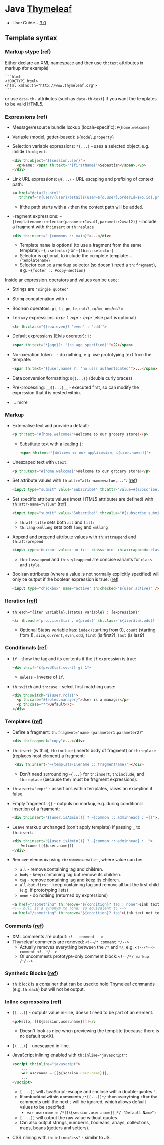 # Java [Thymeleaf](http://www.thymeleaf.org/)

* User Guide - [3.0](http://www.thymeleaf.org/doc/tutorials/3.0/usingthymeleaf.html)

## Template syntax

### Markup stype ([ref](http://www.thymeleaf.org/doc/tutorials/3.0/usingthymeleaf.html#a-multi-language-welcome))

Either declare an XML namespace and then use `th:text` attributes in markup (for example)

    ```html
    <!DOCTYPE html>
    <html xmlns:th="http://www.thymeleaf.org">
    ```

or use `data-th-` attributes (such as `data-th-text`) if you want the templates to be valid HTML5.

### Expressions ([ref](http://www.thymeleaf.org/doc/tutorials/3.0/usingthymeleaf.html#standard-expression-syntax))

* Message/resource bundle lookup (locale-specific): `#{home.welcome}`
* Variable (model, getter-based): `${model.property}`
* Selection variable expressions: `*{...}` - uses a selected object, e.g. inside `th:object`:

    ```html
    <div th:object="${session.user}">
      <p>Name: <span th:text="*{firstName}">Sebastian</span>.</p>
    </div>
    ```

* Link URL expressions: `@{...}` - URL escaping and prefixing of context path:

    ```html
    <a href="details.html" 
       th:href="@{user/{user}/details(user=${o.user},orderId=${o.id},price=${o.price})}">view</a>
    ```
    
    * If the path starts with a `/` then the context path will be added.
    
* Fragment expressions: `~{templatename::selector(parameter1=val1,parameter2=val2)}` - include a fragment with `th:insert` or `th:replace`

    ```html
    <div th:insert="~{commons :: main}">...</div>
    ```
    
    * Template name is optional (to use a fragment from the same template): `~{::selector}` or `~{this::selector}`
    * Selector is optional, to include the complete template: `~{templatename}`
    * Selector can be a markup selector (so doesn't need a `th:fragment`), e.g. `~{footer :: #copy-section}`

Inside an expression, operators and values can be used:

* Strings are `'single quoted'`
* String concatenation with `+`
* Boolean operators: `gt`, `lt`, `ge`, `le`, `not`/`!`, `eq`/`==`, `neq`/`ne`/`!=`
* Ternary expressions: _expr_ `?` _expr_ `:` _expr_ (else part is optional)

    ```html
    <tr th:class="${row.even}? 'even' : 'odd'">
    ```

* Default expressions (Elvis operator): `?:`

    ```html
    <span th:text="*{age}?: '(no age specified)'">27</span>
    ```

* No-operation token `_` - do nothing, e.g. use prototyping text from the template:

    ```html
    <span th:text="${user.name} ?: 'no user authenticated'">...</span>
    ```

* Data conversion/formatting: `${{...}}` (double curly braces)
* Pre-processing: `__${...}__` - executed first, so can modify the expression that it is nested within.
    
* ... more

### Markup

* Externalise text and provide a default:

    ```html
    <p th:text="#{home.welcome}">Welcome to our grocery store!</p>
    ```
    
    * Substitute text with a leading `|`:
    
        ```html
        <span th:text="|Welcome to our application, ${user.name}!|">
        ```

* Unescaped text with `utext`:

    ```html
    <p th:utext="#{home.welcome}">Welcome to our grocery store!</p>
    ```

* Set attribute values with `th:attr="attr-name=value,..."`: ([ref](http://www.thymeleaf.org/doc/tutorials/3.0/usingthymeleaf.html#setting-the-value-of-any-attribute))

    ```html
    <input type="submit" value="Subscribe!" th:attr="value=#{subscribe.submit}"/>
    ```

* Set specific attribute values (most HTML5 attributes are defined) with `th:attr-name="value"` ([ref](http://www.thymeleaf.org/doc/tutorials/3.0/usingthymeleaf.html#setting-value-to-specific-attributes))

    ```html
    <input type="submit" value="Subscribe!" th:value="#{subscribe.submit}"/>
    ```
    
    * `th:alt-title` sets both `alt` and `title`
    * `th:lang-xmllang` sets both `lang` and `xmllang`

* Append and prepend attribute values with `th:attrappend` and `th:attrprepend`

    ```html
    <input type="button" value="Do it!" class="btn" th:attrappend="class=${' ' + cssStyle}" />
    ```

    * `th:classappend` and `th:styleappend` are concise variants for `class` and `style`.

* Boolean attributes (where a value is not normally explicitly specified) will only be output if the boolean expression is true: ([ref](http://www.thymeleaf.org/doc/tutorials/3.0/usingthymeleaf.html#fixed-value-boolean-attributes))

    ```html
    <input type="checkbox" name="active" th:checked="${user.active}" />
    ```

### Iteration ([ref](http://www.thymeleaf.org/doc/tutorials/3.0/usingthymeleaf.html#iteration))

* `th:each="{iter variable},{status variable} : {expression}"`

    ```html
    <tr th:each="prod,iterStat : ${prods}" th:class="${iterStat.odd}? 'odd'">
    ```
    
    * Optional Status variable has: `index` (starting from 0), `count` (starting from 1), `size`, `current`, `even`, `odd`, `first` (is first?), `last` (is last?)
        

### Conditionals ([ref](http://www.thymeleaf.org/doc/tutorials/3.0/usingthymeleaf.html#conditional-evaluation))

* `if` - show the tag and its contents if the `if` expression is true:

    ```html
    <div th:if="${prodStat.count} gt 1">
    ```

    * `unless` - inverse of `if`.

* `th:switch` and `th:case` - select first matching case:

    ```html
    <div th:switch="${user.role}">
      <p th:case="#{roles.manager}">User is a manager</p>
      <p th:case="*">Default</p>
    </div>
    ```
    
### Templates ([ref](http://www.thymeleaf.org/doc/tutorials/3.0/usingthymeleaf.html#template-layout))

* Define a fragment: `th:fragment="name (parameter1,parameter2)"`

    ```html
    <div th:fragment="copy">...</div>
    ```

* `th:insert` (within), `th:include` (inserts body of fragment) or `th:replace` (replaces host element) a fragment:

    ```html
     <div th:insert="~{templateFilename :: fragmentName}"></div>
    ```
    * Don't need surrounding `~{...}` for `th:insert`, `th:include`, and `th:replace` (because they must be fragment expressions).

* `th:assert="expr"` - assertions within templates, raises an exception if false.
* Empty fragment `~{}` - outputs no markup, e.g. during conditional insertion of a fragment:

    ```html
    <div th:insert="${user.isAdmin()} ? ~{common :: adminhead} : ~{}">...</div>
    ```

* Leave markup unchanged (don't apply template) if passing `_` to `th:insert`:

    ```html
    <div th:insert="${user.isAdmin()} ? ~{common :: adminhead} : _">
        Welcome [[${user.name}]]
    </div>
    ```

* Remove elements using `th:remove="value"`, where value can be:
    * `all` - remove containing tag and children.
    * `body` - keep containing tag but remove its children.
    * `tag` - remove containing tag and keep its children.
    * `all-but-first` - keep containing tag and remove all but the first child (e.g. if prototyping lists)
    * `none` - do nothing (returned by expressions)

    ```html
    <a href="/something" th:remove="${condition}? tag : none">Link text not to be removed</a>
    <!-- null is a synonym to none, so equivalent to -->
    <a href="/something" th:remove="${condition}? tag">Link text not to be removed</a>
    ```

### Comments ([ref](http://www.thymeleaf.org/doc/tutorials/3.0/usingthymeleaf.html#comments-and-blocks))

* XML comments are output: `<!-- comment -->`
* Thymeleaf comments are removed: `<!--/* comment */-->`
    * Actually removes everything between the `/*` and `*/`, e.g. `<!--/*--> comment <!--*/-->`
    * Or uncomments prototype-only comment block: `<!--/*/ markup /*/-->`
    
### Synthetic Blocks ([ref](http://www.thymeleaf.org/doc/tutorials/3.0/usingthymeleaf.html#synthetic-thblock-tag))

* `th:block` is a container that can be used to hold Thymeleaf commands (e.g. `th:each`) but will not be output.

### Inline expressoins ([ref](http://www.thymeleaf.org/doc/tutorials/3.0/usingthymeleaf.html#expression-inlining))

* `[[...]]` - outputs value in-line, doesn't need to be part of an element.

    ```html
    <p>Hello, [[${session.user.name}]]!</p
    ```
    
    * Doesn't look as nice when previewing the template (because there is no default textX).
    
* `[(...)]` - unescaped in-line.
* JavaScript inlining enabled with `th:inline="javascript"`:

    ```html
    <script th:inline="javascript">
        ...
        var username = [[${session.user.name}]];
        ...
    </script>
    ```
    
    * `[[...]]` will JavaScript-escape and enclose within double-quotes `"`.
    * If embedded within comments `/*[[...]]*/` then everything after the comments until the next `;` will be ignored, which allows default values to be specified:
        * `var username = /*[[${session.user.name}]]*/ "Default Name";`
    * `[(...)]` will output the raw value without quotes.
    * Can also output strings, numberrs, booleans, arrays, collections, maps, beans (getters and setters).
* CSS inlining with `th:inline="css"` - similar to JS.